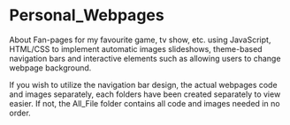 # Personal_Webpages
About Fan-pages for my favourite game, tv show, etc. using JavaScript, HTML/CSS to implement automatic images slideshows, theme-based navigation bars and interactive elements such as allowing users to change webpage background.

If you wish to utilize the navigation bar design, the actual webpages code and images separately, each folders have been created separately to view easier.
If not, the All_File folder contains all code and images needed in no order.
